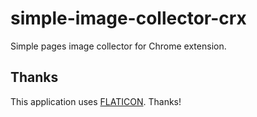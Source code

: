 # simple-image-collector-crx

Simple pages image collector for Chrome extension.

## Thanks

This application uses [FLATICON](https://www.flaticon.com/). Thanks!

